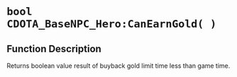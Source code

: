# `bool CDOTA_BaseNPC_Hero:CanEarnGold( )`
## Function Description
Returns boolean value result of buyback gold limit time less than game time.
